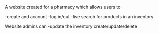 A website created for a pharmacy which allows users to 

-create and account
-log in/out
-live search for products in an inventory

Website admins can
-update the inventory create/update/delete



